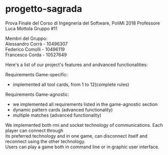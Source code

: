 # progetto-sagrada  

Prova Finale del Corso di Ingegneria del Software, PoliMi 2018
Professore Luca Mottola
Gruppo #11

Membri del Gruppo:  
Alessandro Corrà - 10496307  
Federico Comolli - 10496119    
Francesco Corda - 10527649


Here's a list of our project's features and andvanced functionalities:

Requirements Game-specific:  
* implemented all tool cards, from 1 to 12(complete rules)  

Requirements Game-agnostic:  
* we implemented all requirements listed in the game-agnostic section  
* dynamic pattern cards (advanced functionality)  
* multiple matches (advanced functionality)  

We implemented both rmi and socket technology of communications. Each player can connect through  
its preferred technology and in one game, can disconnect itself and reconnect using the other technology.  
Users can play a game both in command line or in graphic user interface.
